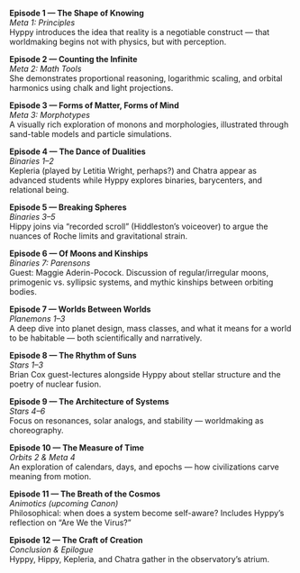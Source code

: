 **Episode 1 — The Shape of Knowing**  
_Meta 1: Principles_  
Hyppy introduces the idea that reality is a negotiable construct — that worldmaking begins not with physics, but with perception.

**Episode 2 — Counting the Infinite**  
_Meta 2: Math Tools_  
She demonstrates proportional reasoning, logarithmic scaling, and orbital harmonics using chalk and light projections.

**Episode 3 — Forms of Matter, Forms of Mind**  
_Meta 3: Morphotypes_  
A visually rich exploration of monons and morphologies, illustrated through sand-table models and particle simulations.

**Episode 4 — The Dance of Dualities**  
_Binaries 1–2_  
Kepleria (played by Letitia Wright, perhaps?) and Chatra appear as advanced students while Hyppy explores binaries, barycenters, and relational being.

**Episode 5 — Breaking Spheres**  
_Binaries 3–5_  
Hippy joins via “recorded scroll” (Hiddleston’s voiceover) to argue the nuances of Roche limits and gravitational strain.

**Episode 6 — Of Moons and Kinships**  
_Binaries 7: Parensons_  
Guest: Maggie Aderin-Pocock. Discussion of regular/irregular moons, primogenic vs. syllipsic systems, and mythic kinships between orbiting bodies.

**Episode 7 — Worlds Between Worlds**  
_Planemons 1–3_  
A deep dive into planet design, mass classes, and what it means for a world to be habitable — both scientifically and narratively.

**Episode 8 — The Rhythm of Suns**  
_Stars 1–3_  
Brian Cox guest-lectures alongside Hyppy about stellar structure and the poetry of nuclear fusion.

**Episode 9 — The Architecture of Systems**  
_Stars 4–6_  
Focus on resonances, solar analogs, and stability — worldmaking as choreography.

**Episode 10 — The Measure of Time**  
_Orbits 2 & Meta 4_  
An exploration of calendars, days, and epochs — how civilizations carve meaning from motion.

**Episode 11 — The Breath of the Cosmos**  
_Animotics (upcoming Canon)_  
Philosophical: when does a system become self-aware? Includes Hyppy’s reflection on “Are We the Virus?”

**Episode 12 — The Craft of Creation**  
_Conclusion & Epilogue_  
Hyppy, Hippy, Kepleria, and Chatra gather in the observatory’s atrium.